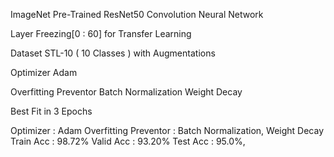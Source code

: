 ImageNet Pre-Trained ResNet50
Convolution Neural Network

Layer Freezing[0 : 60] for Transfer Learning

Dataset
STL-10 ( 10 Classes ) with Augmentations

Optimizer
Adam

Overfitting Preventor
Batch Normalization
Weight Decay

Best Fit in 3 Epochs

Optimizer : Adam
Overfitting Preventor : Batch Normalization, Weight Decay
Train Acc : 98.72%
Valid Acc : 93.20%
Test Acc  : 95.0%,

